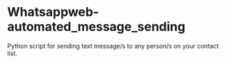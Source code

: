 # Whatsappweb-automated_message_sending

Python script for sending text message/s to any person/s on your contact list.

